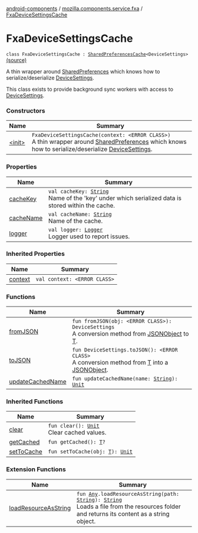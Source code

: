 [android-components](../../index.md) / [mozilla.components.service.fxa](../index.md) / [FxaDeviceSettingsCache](./index.md)

# FxaDeviceSettingsCache

`class FxaDeviceSettingsCache : `[`SharedPreferencesCache`](../../mozilla.components.support.base.utils/-shared-preferences-cache/index.md)`<DeviceSettings>` [(source)](https://github.com/mozilla-mobile/android-components/blob/master/components/service/firefox-accounts/src/main/java/mozilla/components/service/fxa/FxaDeviceSettingsCache.kt#L27)

A thin wrapper around [SharedPreferences](#) which knows how to serialize/deserialize [DeviceSettings](#).

This class exists to provide background sync workers with access to [DeviceSettings](#).

### Constructors

| Name | Summary |
|---|---|
| [&lt;init&gt;](-init-.md) | `FxaDeviceSettingsCache(context: <ERROR CLASS>)`<br>A thin wrapper around [SharedPreferences](#) which knows how to serialize/deserialize [DeviceSettings](#). |

### Properties

| Name | Summary |
|---|---|
| [cacheKey](cache-key.md) | `val cacheKey: `[`String`](https://kotlinlang.org/api/latest/jvm/stdlib/kotlin/-string/index.html)<br>Name of the 'key' under which serialized data is stored within the cache. |
| [cacheName](cache-name.md) | `val cacheName: `[`String`](https://kotlinlang.org/api/latest/jvm/stdlib/kotlin/-string/index.html)<br>Name of the cache. |
| [logger](logger.md) | `val logger: `[`Logger`](../../mozilla.components.support.base.log.logger/-logger/index.md)<br>Logger used to report issues. |

### Inherited Properties

| Name | Summary |
|---|---|
| [context](../../mozilla.components.support.base.utils/-shared-preferences-cache/context.md) | `val context: <ERROR CLASS>` |

### Functions

| Name | Summary |
|---|---|
| [fromJSON](from-j-s-o-n.md) | `fun fromJSON(obj: <ERROR CLASS>): DeviceSettings`<br>A conversion method from [JSONObject](#) to [T](../../mozilla.components.support.base.utils/-shared-preferences-cache/index.md#T). |
| [toJSON](to-j-s-o-n.md) | `fun DeviceSettings.toJSON(): <ERROR CLASS>`<br>A conversion method from [T](../../mozilla.components.support.base.utils/-shared-preferences-cache/index.md#T) into a [JSONObject](#). |
| [updateCachedName](update-cached-name.md) | `fun updateCachedName(name: `[`String`](https://kotlinlang.org/api/latest/jvm/stdlib/kotlin/-string/index.html)`): `[`Unit`](https://kotlinlang.org/api/latest/jvm/stdlib/kotlin/-unit/index.html) |

### Inherited Functions

| Name | Summary |
|---|---|
| [clear](../../mozilla.components.support.base.utils/-shared-preferences-cache/clear.md) | `fun clear(): `[`Unit`](https://kotlinlang.org/api/latest/jvm/stdlib/kotlin/-unit/index.html)<br>Clear cached values. |
| [getCached](../../mozilla.components.support.base.utils/-shared-preferences-cache/get-cached.md) | `fun getCached(): `[`T`](../../mozilla.components.support.base.utils/-shared-preferences-cache/index.md#T)`?` |
| [setToCache](../../mozilla.components.support.base.utils/-shared-preferences-cache/set-to-cache.md) | `fun setToCache(obj: `[`T`](../../mozilla.components.support.base.utils/-shared-preferences-cache/index.md#T)`): `[`Unit`](https://kotlinlang.org/api/latest/jvm/stdlib/kotlin/-unit/index.html) |

### Extension Functions

| Name | Summary |
|---|---|
| [loadResourceAsString](../../mozilla.components.support.test.file/kotlin.-any/load-resource-as-string.md) | `fun `[`Any`](https://kotlinlang.org/api/latest/jvm/stdlib/kotlin/-any/index.html)`.loadResourceAsString(path: `[`String`](https://kotlinlang.org/api/latest/jvm/stdlib/kotlin/-string/index.html)`): `[`String`](https://kotlinlang.org/api/latest/jvm/stdlib/kotlin/-string/index.html)<br>Loads a file from the resources folder and returns its content as a string object. |
